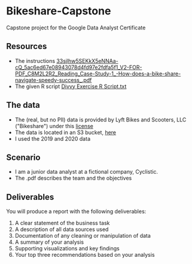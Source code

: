 # Bikeshare-Capstone
Capstone project for the Google Data Analyst Certificate
## Resources
- The instructions [33sjlhw5SEKkX5eNNAa-cQ_5ac6ed67e08943078d4fd97e2fdfa5f1_V2-FOR-PDF_C8M2L2R2_Reading_Case-Study-1_-How-does-a-bike-share-navigate-speedy-success_.pdf](https://github.com/kevinbglass/Bikeshare-Capstone/files/14272873/33sjlhw5SEKkX5eNNAa-cQ_5ac6ed67e08943078d4fd97e2fdfa5f1_V2-FOR-PDF_C8M2L2R2_Reading_Case-Study-1_-How-does-a-bike-share-navigate-speedy-success_.pdf)
- The given R script [Divvy Exercise R Script.txt](https://github.com/kevinbglass/Bikeshare-Capstone/files/14272900/Divvy.Exercise.R.Script.txt)
## The data
- The (real, but no PII) data is provided by Lyft Bikes and Scooters, LLC ("Bikeshare") under this [license](https://divvybikes.com/data-license-agreement)
- The data is located in an S3 bucket, [here](https://divvy-tripdata.s3.amazonaws.com/index.html)
- I used the 2019 and 2020 data
## Scenario
- I am a junior data analyst at a fictional company, Cyclistic.
- The .pdf describes the team and the objectives
## Deliverables
You will produce a report with the following deliverables:
1. A clear statement of the business task
2. A description of all data sources used
3. Documentation of any cleaning or manipulation of data
4. A summary of your analysis
5. Supporting visualizations and key findings
6. Your top three recommendations based on your analysis
